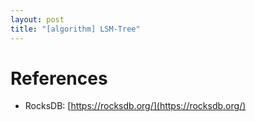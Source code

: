 ```yaml
---
layout: post
title: "[algorithm] LSM-Tree"
---
```


# References
- RocksDB: [https://rocksdb.org/](https://rocksdb.org/)